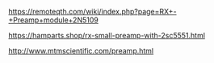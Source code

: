 https://remoteqth.com/wiki/index.php?page=RX+-+Preamp+module+2N5109

https://hamparts.shop/rx-small-preamp-with-2sc5551.html

http://www.mtmscientific.com/preamp.html